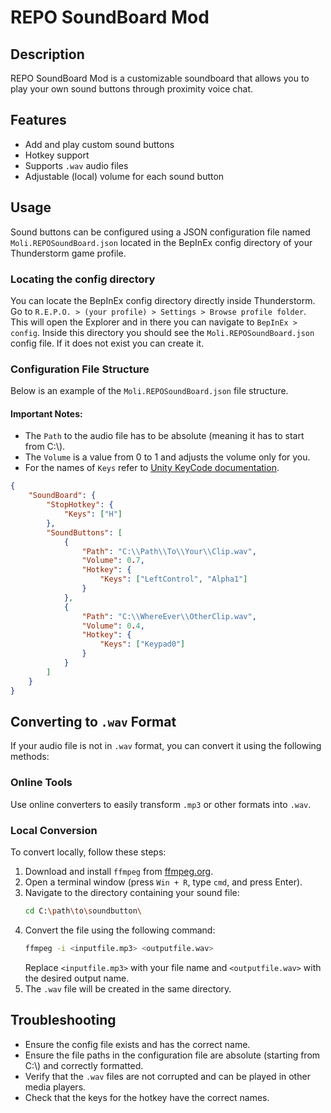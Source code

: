 # REPO SoundBoard Mod

## Description
REPO SoundBoard Mod is a customizable soundboard that allows you to play your own sound buttons through proximity voice chat.

## Features
- Add and play custom sound buttons
- Hotkey support
- Supports `.wav` audio files
- Adjustable (local) volume for each sound button

## Usage
Sound buttons can be configured using a JSON configuration file named `Moli.REPOSoundBoard.json` located in the 
BepInEx config directory of your Thunderstorm game profile.

### Locating the config directory
You can locate the BepInEx config directory directly inside Thunderstorm. Go to `R.E.P.O. > (your profile) > Settings > Browse profile folder`.
This will open the Explorer and in there you can navigate to `BepInEx > config`. Inside this directory you should 
see the `Moli.REPOSoundBoard.json` config file. If it does not exist you can create it.

### Configuration File Structure
Below is an example of the `Moli.REPOSoundBoard.json` file structure.

#### Important Notes:
- The `Path` to the audio file has to be absolute (meaning it has to start from C:\\).
- The `Volume` is a value from 0 to 1 and adjusts the volume only for you.
- For the names of `Keys` refer to [Unity KeyCode documentation](https://docs.unity3d.com/6000.0/Documentation/ScriptReference/KeyCode.html).

```json
{
    "SoundBoard": {
        "StopHotkey": {
            "Keys": ["H"]
        },
        "SoundButtons": [
            {
                "Path": "C:\\Path\\To\\Your\\Clip.wav",
                "Volume": 0.7,
                "Hotkey": {
                    "Keys": ["LeftControl", "Alpha1"]
                }
            },
            {
                "Path": "C:\\WhereEver\\OtherClip.wav",
                "Volume": 0.4,
                "Hotkey": {
                    "Keys": ["Keypad0"]
                }
            }
        ]
    }
}
```

## Converting to `.wav` Format
If your audio file is not in `.wav` format, you can convert it using the following methods:

### Online Tools
Use online converters to easily transform `.mp3` or other formats into `.wav`.

### Local Conversion
To convert locally, follow these steps:

1. Download and install `ffmpeg` from [ffmpeg.org](https://www.ffmpeg.org/download.html).
2. Open a terminal window (press `Win + R`, type `cmd`, and press Enter).
3. Navigate to the directory containing your sound file:
   ```bash
   cd C:\path\to\soundbutton\
   ```
4. Convert the file using the following command:
   ```bash
   ffmpeg -i <inputfile.mp3> <outputfile.wav>
   ```
   Replace `<inputfile.mp3>` with your file name and `<outputfile.wav>` with the desired output name.
5. The `.wav` file will be created in the same directory.

## Troubleshooting
- Ensure the config file exists and has the correct name.
- Ensure the file paths in the configuration file are absolute (starting from C:\\) and correctly formatted.
- Verify that the `.wav` files are not corrupted and can be played in other media players.
- Check that the keys for the hotkey have the correct names.
